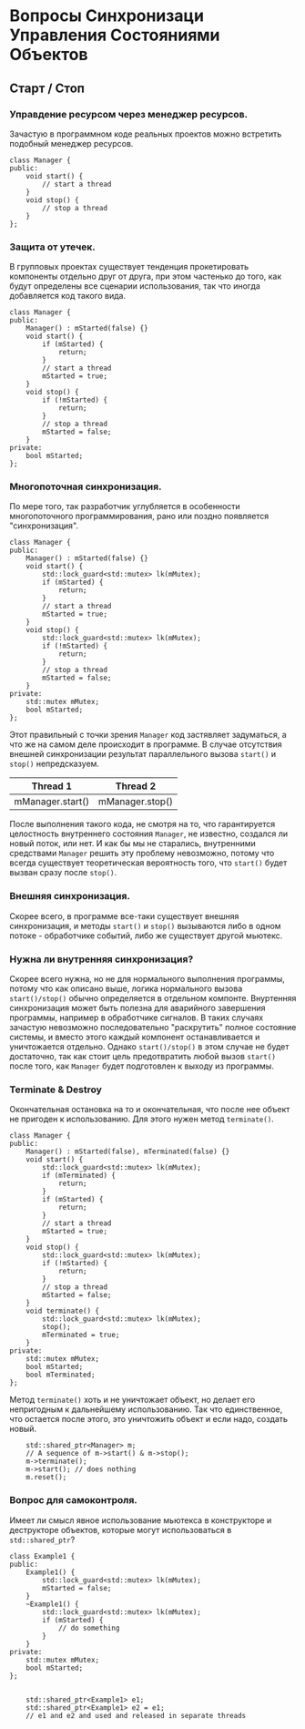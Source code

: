 # Вопросы Синхронизаци Управления Состояниями Объектов
## Старт / Стоп

### Управдение ресурсом через менеджер ресурсов.
Зачастую в программном коде реальных проектов можно встретить подобный менеджер ресурсов.

```
class Manager {
public:
    void start() {
        // start a thread
    }
    void stop() {
        // stop a thread
    }
};
```
### Защита от утечек.
В групповых проектах существует тенденция прокетировать компоненты отдельно друг от друга, 
при этом частенько до того, как будут определены все сценарии использования, так что иногда добавляется код 
такого вида.

```
class Manager {
public:
    Manager() : mStarted(false) {}
    void start() {
        if (mStarted) {
            return;
        }
        // start a thread
        mStarted = true;
    }
    void stop() {
        if (!mStarted) {
            return;
        }
        // stop a thread
        mStarted = false;
    }
private:
    bool mStarted;
};
```

### Многопоточная синхронизация.
По мере того, так разработчик углубляется в особенности многопоточного программирования, рано или поздно появляется "синхронизация".

```
class Manager {
public:
    Manager() : mStarted(false) {}
    void start() {
        std::lock_guard<std::mutex> lk(mMutex);
        if (mStarted) {
            return;
        }
        // start a thread
        mStarted = true;
    }
    void stop() {
        std::lock_guard<std::mutex> lk(mMutex);
        if (!mStarted) {
            return;
        }
        // stop a thread
        mStarted = false;
    }
private:
    std::mutex mMutex;
    bool mStarted;
};
```

Этот правильный с точки зрения `Manager` код застявляет задуматься, а что же на самом деле происходит в программе.
В случае отсутствия внешней синхронизации результат параллельного вызова `start()` и `stop()` непредсказуем.

Thread 1 | Thread 2
---------| --------
mManager.start() | mManager.stop()

После выполнения такого кода, не смотря на то, что гарантируется целостность внутреннего состояния `Manager`, не известно, создался ли новый поток, или нет.
И как бы мы не старались, внутренними средствами `Manager` решить эту проблему невозможно, 
потому что всегда существует теоретическая вероятность того, что `start()` будет вызван сразу после `stop()`.

### Внешняя синхронизация.

Скорее всего, в программе все-таки существует внешняя синхронизация, и методы `start()` и `stop()` вызываются либо в одном потокe - обработчике событий, 
либо же существует другой мьютекс.

### Нужна ли внутренняя синхронизация?

Скорее всего нужна, но не для нормального выполнения программы, потому что как описано выше, логика нормального вызова `start()/stop()` обычно определяется в отдельном компонте.
Внуртенняя синхронизация может быть полезна для аварийного завершения программы, например в обработчике сигналов.
В таких случаях зачастую невозможно последовательно "раскрутить" полное состояние системы, и вместо этого каждый компонент останавливается и уничтожается отдельно.
Однако `start()/stop()` в этом случае не будет достаточно, так как стоит цель предотвратить любой вызов `start()` после того, как `Manager` будет подготовлен к выходу из программы.

### Terminate & Destroy

Окончательная остановка на то и окончательная, что после нее объект не пригоден к использованию.
Для этого нужен метод `terminate()`.

```
class Manager {
public:
    Manager() : mStarted(false), mTerminated(false) {}
    void start() {
        std::lock_guard<std::mutex> lk(mMutex);
        if (mTerminated) {
            return;
        }
        if (mStarted) {
            return;
        }
        // start a thread
        mStarted = true;
    }
    void stop() {
        std::lock_guard<std::mutex> lk(mMutex);
        if (!mStarted) {
            return;
        }
        // stop a thread
        mStarted = false;
    }
    void terminate() {
        std::lock_guard<std::mutex> lk(mMutex);
        stop();
        mTerminated = true;
    }
private:
    std::mutex mMutex;
    bool mStarted;
    bool mTerminated;
};
```

Метод `terminate()` хоть и не уничтожает объект, но делает его непригодным к дальнейшему использованию.
Так что единственное, что остается после этого, это уничтожить объект и если надо, создать новый.

```
    std::shared_ptr<Manager> m;
    // A sequence of m->start() & m->stop();
    m->terminate();
    m->start(); // does nothing
    m.reset();
```

### Вопрос для самоконтроля.
Имеет ли смысл явное использование мьютекса в конструкторе и деструкторе объектов, которые могут использоваться в `std::shared_ptr`?
```
class Example1 {
public:
    Example1() {
        std::lock_guard<std::mutex> lk(mMutex);
        mStarted = false;
    }
    ~Example1() {
        std::lock_guard<std::mutex> lk(mMutex);
        if (mStarted) {
            // do something
        }
    }
private:
    std::mutex mMutex;
    bool mStarted;
};
 

    std::shared_ptr<Example1> e1;
    std::shared_ptr<Example1> e2 = e1;
    // e1 and e2 and used and released in separate threads
```
